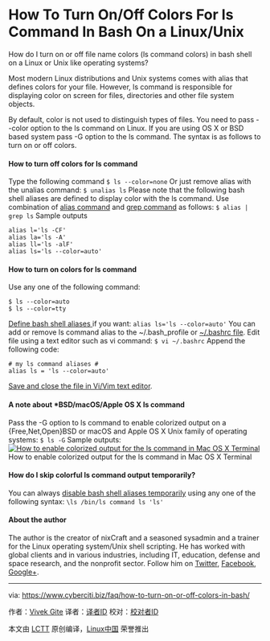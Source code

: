 How To Turn On/Off Colors For ls Command In Bash On a Linux/Unix
======

How do I turn on or off file name colors (ls command colors) in bash shell on a Linux or Unix like operating systems?

Most modern Linux distributions and Unix systems comes with alias that defines colors for your file. However, ls command is responsible for displaying color on screen for files, directories and other file system objects.

By default, color is not used to distinguish types of files. You need to pass --color option to the ls command on Linux. If you are using OS X or BSD based system pass -G option to the ls command. The syntax is as follows to turn on or off colors.

#### How to turn off colors for ls command

Type the following command
`$ ls --color=none`
Or just remove alias with the unalias command:
`$ unalias ls`
Please note that the following bash shell aliases are defined to display color with the ls command. Use combination of [alias command][1] and [grep command][2] as follows:
`$ alias | grep ls`
Sample outputs
```
alias l='ls -CF'
alias la='ls -A'
alias ll='ls -alF'
alias ls='ls --color=auto'
```

#### How to turn on colors for ls command

Use any one of the following command:
```
$ ls --color=auto
$ ls --color=tty
```
[Define bash shell aliases ][3]if you want:
`alias ls='ls --color=auto'`
You can add or remove ls command alias to the ~/.bash_profile or [~/.bashrc file][4]. Edit file using a text editor such as vi command:
`$ vi ~/.bashrc`
Append the following code:
```
# my ls command aliases #
alias ls = 'ls --color=auto'
```

[Save and close the file in Vi/Vim text editor][5].

#### A note about *BSD/macOS/Apple OS X ls command

Pass the -G option to ls command to enable colorized output on a {Free,Net,Open}BSD or macOS and Apple OS X Unix family of operating systems:
`$ ls -G`
Sample outputs:
[![How to enable colorized output for the ls command in Mac OS X Terminal][6]][7]
How to enable colorized output for the ls command in Mac OS X Terminal

#### How do I skip colorful ls command output temporarily?

You can always [disable bash shell aliases temporarily][8] using any one of the following syntax:
`\ls
/bin/ls
command ls
'ls'`


#### About the author

The author is the creator of nixCraft and a seasoned sysadmin and a trainer for the Linux operating system/Unix shell scripting. He has worked with global clients and in various industries, including IT, education, defense and space research, and the nonprofit sector. Follow him on [Twitter][9], [Facebook][10], [Google+][11].

--------------------------------------------------------------------------------

via: https://www.cyberciti.biz/faq/how-to-turn-on-or-off-colors-in-bash/

作者：[Vivek Gite][a]
译者：[译者ID](https://github.com/译者ID)
校对：[校对者ID](https://github.com/校对者ID)

本文由 [LCTT](https://github.com/LCTT/TranslateProject) 原创编译，[Linux中国](https://linux.cn/) 荣誉推出

[a]:https://www.cyberciti.biz/
[1]:https://www.cyberciti.biz/tips/bash-aliases-mac-centos-linux-unix.html (See Linux/Unix alias command examples for more info)
[2]:https://www.cyberciti.biz/faq/howto-use-grep-command-in-linux-unix/ (See Linux/Unix grep command examples for more info)
[3]:https://www.cyberciti.biz/tips/bash-aliases-mac-centos-linux-unix.html
[4]:https://bash.cyberciti.biz/guide/~/.bashrc
[5]:https://www.cyberciti.biz/faq/linux-unix-vim-save-and-quit-command/
[6]:https://www.cyberciti.biz/media/new/faq/2016/01/color-ls-for-Mac-OS-X.jpg
[7]:https://www.cyberciti.biz/faq/apple-mac-osx-terminal-color-ls-output-option/
[8]:https://www.cyberciti.biz/faq/bash-shell-temporarily-disable-an-alias/
[9]:https://twitter.com/nixcraft
[10]:https://facebook.com/nixcraft
[11]:https://plus.google.com/+CybercitiBiz
